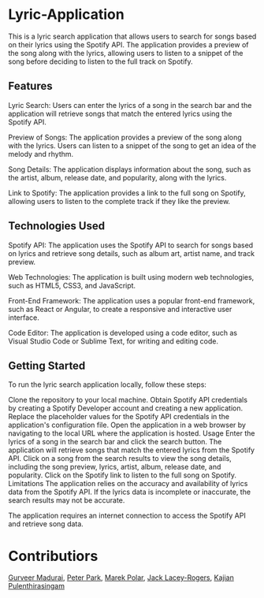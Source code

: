 # Lyric-Application

This is a lyric search application that allows users to search for songs based on their lyrics using the Spotify API. The application provides a preview of the song along with the lyrics, allowing users to listen to a snippet of the song before deciding to listen to the full track on Spotify.

## Features
Lyric Search: Users can enter the lyrics of a song in the search bar and the application will retrieve songs that match the entered lyrics using the Spotify API.

Preview of Songs: The application provides a preview of the song along with the lyrics. Users can listen to a snippet of the song to get an idea of the melody and rhythm.

Song Details: The application displays information about the song, such as the artist, album, release date, and popularity, along with the lyrics.

Link to Spotify: The application provides a link to the full song on Spotify, allowing users to listen to the complete track if they like the preview.

## Technologies Used

Spotify API: The application uses the Spotify API to search for songs based on lyrics and retrieve song details, such as album art, artist name, and track preview.

Web Technologies: The application is built using modern web technologies, such as HTML5, CSS3, and JavaScript.

Front-End Framework: The application uses a popular front-end framework, such as React or Angular, to create a responsive and interactive user interface.

Code Editor: The application is developed using a code editor, such as Visual Studio Code or Sublime Text, for writing and editing code.

## Getting Started

To run the lyric search application locally, follow these steps:

Clone the repository to your local machine.
Obtain Spotify API credentials by creating a Spotify Developer account and creating a new application.
Replace the placeholder values for the Spotify API credentials in the application's configuration file.
Open the application in a web browser by navigating to the local URL where the application is hosted.
Usage
Enter the lyrics of a song in the search bar and click the search button.
The application will retrieve songs that match the entered lyrics from the Spotify API.
Click on a song from the search results to view the song details, including the song preview, lyrics, artist, album, release date, and popularity.
Click on the Spotify link to listen to the full song on Spotify.
Limitations
The application relies on the accuracy and availability of lyrics data from the Spotify API. If the lyrics data is incomplete or inaccurate, the search results may not be accurate.

The application requires an internet connection to access the Spotify API and retrieve song data.

# Contributiors
[Gurveer Madurai](https://github.com/gurverm),
[Peter Park](https://github.com/qkr0wns),
[Marek Polar](https://github.com/MarekAlexPolak),
[Jack Lacey-Rogers](https://github.com/MarekAlexPolak),
[Kajian Pulenthirasingam](https://github.com/kajianpulenthirasingam)


